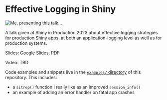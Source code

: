 # Effective Logging in Shiny

![Me, presenting this talk...](https://github.com/tanho63/talk_shinyprod2023_logging/assets/38083823/5f5a75dd-87b4-442d-87b7-a924dea71327)

A talk given at Shiny in Production 2023 about effective logging strategies for 
production Shiny apps, at both an application-logging level as well as for production
systems.

Slides: [Google Slides](https://docs.google.com/presentation/d/1xt7rEwlkm8Uwtu1DWrrJ9n08V_V77Fxf8aKREPlVzrg/edit), [PDF](https://github.com/tanho63/talk_shinyprod2023_logging/blob/main/effective_logging_for_shiny.pdf)

Video: TBD

Code examples and snippets live in the [`examples/` directory](https://github.com/tanho63/talk_shinyprod2023_logging/tree/main/examples)
of this repository. This includes:

- a `sitrep()` function I really like as an improved `session_info()`
- an example of adding an error handler on fatal app crashes
